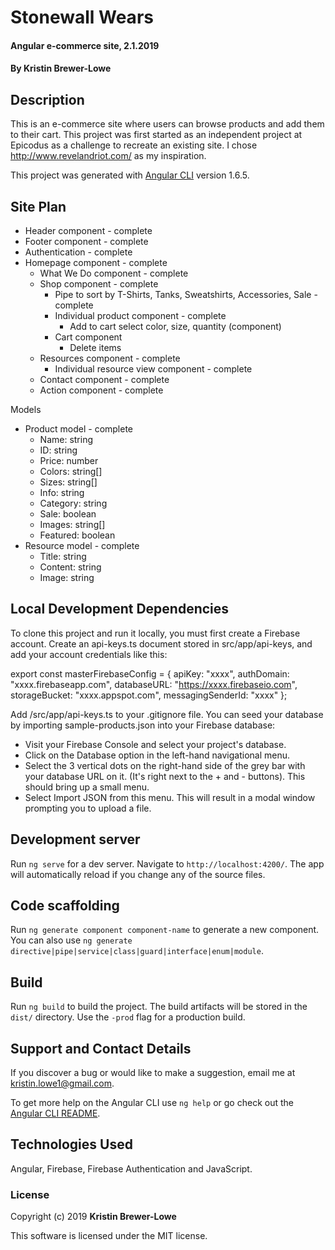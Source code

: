 # Stonewall Wears

#### Angular e-commerce site, 2.1.2019

#### By Kristin Brewer-Lowe

## Description

This is an e-commerce site where users can browse products and add them to their cart. This project was first started as an independent project at Epicodus as a challenge to recreate an existing site. I chose http://www.revelandriot.com/ as my inspiration.

This project was generated with [Angular CLI](https://github.com/angular/angular-cli) version 1.6.5.

## Site Plan
- Header component - complete
- Footer component - complete
- Authentication - complete
- Homepage component - complete
  - What We Do component - complete
  - Shop component - complete
    - Pipe to sort by T-Shirts, Tanks, Sweatshirts, Accessories, Sale - complete
    - Individual product component - complete
      - Add to cart select color, size, quantity (component)
    - Cart component
      - Delete items
  - Resources component - complete
    - Individual resource view component - complete
  - Contact component - complete
  - Action component - complete


Models
- Product model - complete
  - Name: string
  - ID: string
  - Price: number
  - Colors: string[]
  - Sizes: string[]
  - Info: string
  - Category: string
  - Sale: boolean
  - Images: string[]
  - Featured: boolean
- Resource model - complete
  - Title: string
  - Content: string
  - Image: string

## Local Development Dependencies

To clone this project and run it locally, you must first create a Firebase account. Create an api-keys.ts document stored in src/app/api-keys, and add your account credentials like this:

export const masterFirebaseConfig = {
    apiKey: "xxxx",
    authDomain: "xxxx.firebaseapp.com",
    databaseURL: "https://xxxx.firebaseio.com",
    storageBucket: "xxxx.appspot.com",
    messagingSenderId: "xxxx"
  };

Add /src/app/api-keys.ts to your .gitignore file. You can seed your database by importing sample-products.json into your Firebase database:
* Visit your Firebase Console and select your project's database.
* Click on the Database option in the left-hand navigational menu.
* Select the 3 vertical dots on the right-hand side of the grey bar with your database URL on it. (It's right next to the + and - buttons). This should bring up a small menu.
* Select Import JSON from this menu. This will result in a modal window prompting you to upload a file.

## Development server

Run `ng serve` for a dev server. Navigate to `http://localhost:4200/`. The app will automatically reload if you change any of the source files.

## Code scaffolding

Run `ng generate component component-name` to generate a new component. You can also use `ng generate directive|pipe|service|class|guard|interface|enum|module`.

## Build

Run `ng build` to build the project. The build artifacts will be stored in the `dist/` directory. Use the `-prod` flag for a production build.

## Support and Contact Details

If you discover a bug or would like to make a suggestion, email me at kristin.lowe1@gmail.com.

To get more help on the Angular CLI use `ng help` or go check out the [Angular CLI README](https://github.com/angular/angular-cli/blob/master/README.md).

## Technologies Used

Angular, Firebase, Firebase Authentication and JavaScript.

### License

Copyright (c) 2019 **Kristin Brewer-Lowe**

This software is licensed under the MIT license.
